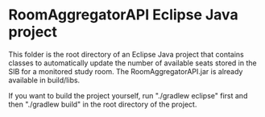 # RoomAggregatorAPI Eclipse Java project

This folder is the root directory of an Eclipse Java project that contains classes to automatically update the number of 
available seats stored in the SIB for a monitored study room. The RoomAggregatorAPI.jar is already available in build/libs.

If you want to build the project yourself, run "./gradlew eclipse" first and then "./gradlew build" in the root directory of
the project.
